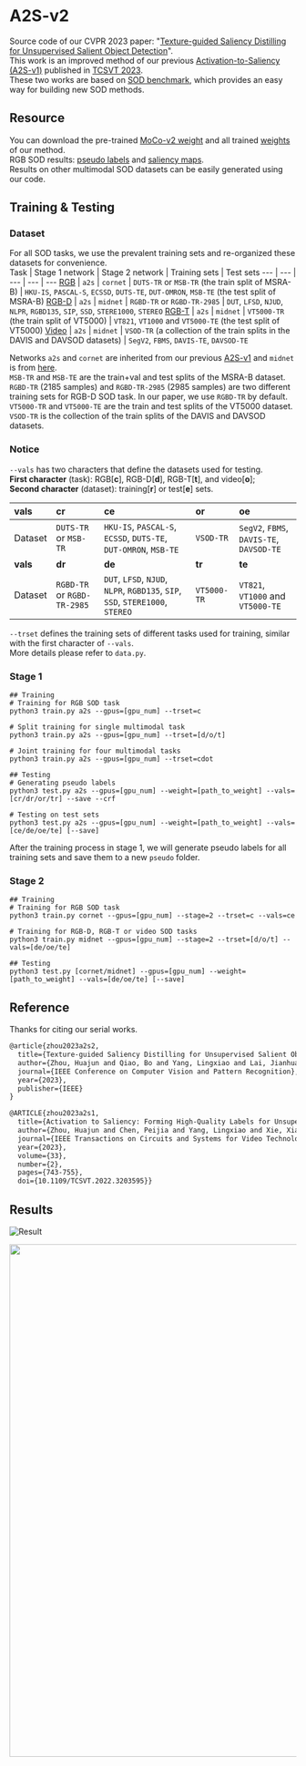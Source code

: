 # A2S-v2

Source code of our CVPR 2023 paper: "[Texture-guided Saliency Distilling for Unsupervised Salient Object Detection](https://arxiv.org/abs/2207.05921)".    
This work is an improved method of our previous [Activation-to-Saliency (A2S-v1)](https://github.com/moothes/A2S-USOD) published in [TCSVT 2023](https://ieeexplore.ieee.org/document/9875351).  
These two works are based on [SOD benchmark](https://github.com/moothes/SALOD), which provides an easy way for building new SOD methods. 

## Resource
You can download the pre-trained [MoCo-v2 weight](https://github.com/facebookresearch/moco) and all trained [weights](https://drive.google.com/drive/folders/1noB7bVjqJqFAYQubTLU_tyF6GkgLZT7z?usp=sharing) of our method.  
RGB SOD results: [pseudo labels](https://drive.google.com/drive/folders/1agLC1iNoONw008jaqEvfRalrBWFWIAL4?usp=sharing) and [saliency maps](https://drive.google.com/drive/folders/15YOcPQ5vzBqlk50DEEVuBXSo5YzqpT89?usp=sharing).  
Results on other multimodal SOD datasets can be easily generated using our code.

 ## Training & Testing
 ### Dataset
 For all SOD tasks, we use the prevalent training sets and re-organized these datasets for convenience.   
 Task | Stage 1 network | Stage 2 network | Training sets | Test sets 
--- | --- | --- | --- | ---
[RGB](https://drive.google.com/file/d/17X4SiSVuBmqkvQJe_ScVARKPM_vgvCOi/view?usp=sharing) | ```a2s``` | ```cornet``` | ```DUTS-TR``` or ```MSB-TR``` (the train split of MSRA-B) | ```HKU-IS```, ```PASCAL-S```, ```ECSSD```, ```DUTS-TE```, ```DUT-OMRON```,  ```MSB-TE``` (the test split of MSRA-B) 
[RGB-D](https://drive.google.com/file/d/1mvlkHBqpDal3Ce_gxqZWLzBg4QVWY64U/view?usp=sharing) | ```a2s``` | ```midnet``` | ```RGBD-TR``` or ```RGBD-TR-2985``` | ```DUT```, ```LFSD```, ```NJUD```, ```NLPR```, ```RGBD135```, ```SIP```, ```SSD```, ```STERE1000```, ```STEREO```
[RGB-T](https://drive.google.com/file/d/1W-jp9dzUJbWrF6PphKeVk8sLOUiuKT56/view?usp=sharing) | ```a2s``` | ```midnet``` | ```VT5000-TR``` (the train split of VT5000) | ```VT821```, ```VT1000``` and ```VT5000-TE``` (the test split of VT5000)
[Video](https://drive.google.com/file/d/1xDvoFflPdlhxR1WSEyrT3dBQLjWADujR/view?usp=sharing) | ```a2s``` | ```midnet``` | ```VSOD-TR``` (a collection of the train splits in the DAVIS and DAVSOD datasets) | ```SegV2```, ```FBMS```, ```DAVIS-TE```, ```DAVSOD-TE```
 
Networks ```a2s``` and ```cornet``` are inherited from our previous [A2S-v1](https://github.com/moothes/A2S-USOD) and ```midnet``` is from [here](https://github.com/lz118/Multi-interactive-Dual-decoder).   
```MSB-TR``` and  ```MSB-TE``` are the train+val and test splits of the MSRA-B dataset.   
```RGBD-TR``` (2185 samples) and ```RGBD-TR-2985``` (2985 samples) are two different training sets for RGB-D SOD task. In our paper, we use ```RGBD-TR``` by default.   
```VT5000-TR``` and ```VT5000-TE``` are the train and test splits of the VT5000 dataset.   
```VSOD-TR``` is the collection of the train splits of the DAVIS and DAVSOD datasets.
 
 ### Notice
 ```--vals``` has two characters that define the datasets used for testing.   
 **First character** (task): RGB[**c**], RGB-D[**d**], RGB-T[**t**], and video[**o**];   
 **Second character** (dataset): training[**r**] or test[**e**] sets.  
 
 
 vals | cr | ce | or | oe  
 :--- | :--- | :--- | :--- | :---
 Dataset | ```DUTS-TR``` or ```MSB-TR``` | ```HKU-IS```, ```PASCAL-S```, ```ECSSD```, ```DUTS-TE```, ```DUT-OMRON```,  ```MSB-TE``` | ```VSOD-TR``` | ```SegV2```, ```FBMS```, ```DAVIS-TE```, ```DAVSOD-TE``` 
 **vals** | **dr** | **de** | **tr** | **te** 
 Dataset | ```RGBD-TR``` or ```RGBD-TR-2985``` | ```DUT```, ```LFSD```, ```NJUD```, ```NLPR```, ```RGBD135```, ```SIP```, ```SSD```, ```STERE1000```, ```STEREO``` | ```VT5000-TR``` | ```VT821```, ```VT1000``` and ```VT5000-TE```
 
 ```--trset``` defines the training sets of different tasks used for training, similar with the first character of ```--vals```.  
 More details please refer to ```data.py```.
 
 ### Stage 1
 ```
 ## Training
 # Training for RGB SOD task
 python3 train.py a2s --gpus=[gpu_num] --trset=c
 
 # Split training for single multimodal task
 python3 train.py a2s --gpus=[gpu_num] --trset=[d/o/t]
 
 # Joint training for four multimodal tasks
 python3 train.py a2s --gpus=[gpu_num] --trset=cdot
 
 ## Testing
 # Generating pseudo labels
 python3 test.py a2s --gpus=[gpu_num] --weight=[path_to_weight] --vals=[cr/dr/or/tr] --save --crf
 
 # Testing on test sets
 python3 test.py a2s --gpus=[gpu_num] --weight=[path_to_weight] --vals=[ce/de/oe/te] [--save]
 ```
 
 After the training process in stage 1, we will generate pseudo labels for all training sets and save them to a new ```pseudo``` folder.
 
 ### Stage 2
 ```
 ## Training
 # Training for RGB SOD task
 python3 train.py cornet --gpus=[gpu_num] --stage=2 --trset=c --vals=ce
 
 # Training for RGB-D, RGB-T or video SOD tasks
 python3 train.py midnet --gpus=[gpu_num] --stage=2 --trset=[d/o/t] --vals=[de/oe/te]
 
 ## Testing
 python3 test.py [cornet/midnet] --gpus=[gpu_num] --weight=[path_to_weight] --vals=[de/oe/te] [--save]
 ```
## Reference 
Thanks for citing our serial works.
```xml
@article{zhou2023a2s2,
  title={Texture-guided Saliency Distilling for Unsupervised Salient Object Detection},
  author={Zhou, Huajun and Qiao, Bo and Yang, Lingxiao and Lai, Jianhuang and Xie, Xiaohua},
  journal={IEEE Conference on Computer Vision and Pattern Recognition},
  year={2023},
  publisher={IEEE}
}

@ARTICLE{zhou2023a2s1,
  title={Activation to Saliency: Forming High-Quality Labels for Unsupervised Salient Object Detection}, 
  author={Zhou, Huajun and Chen, Peijia and Yang, Lingxiao and Xie, Xiaohua and Lai, Jianhuang},
  journal={IEEE Transactions on Circuits and Systems for Video Technology}, 
  year={2023},
  volume={33},
  number={2},
  pages={743-755},
  doi={10.1109/TCSVT.2022.3203595}}
```

## Results
![Result](https://github.com/moothes/A2S-v2/blob/main/rgb.PNG)
 
<div align=center>
<img src="https://github.com/moothes/A2S-v2/blob/main/mm.PNG", width=900>
</div>



